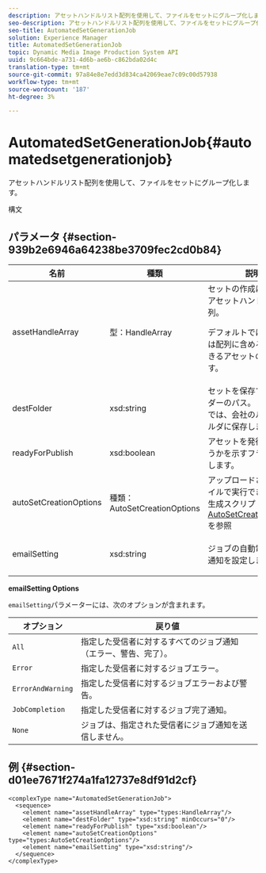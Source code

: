 ```yaml
---
description: アセットハンドルリスト配列を使用して、ファイルをセットにグループ化します。
seo-description: アセットハンドルリスト配列を使用して、ファイルをセットにグループ化します。
seo-title: AutomatedSetGenerationJob
solution: Experience Manager
title: AutomatedSetGenerationJob
topic: Dynamic Media Image Production System API
uuid: 9c664bde-a731-4d6b-ae6b-c862bda02d4c
translation-type: tm+mt
source-git-commit: 97a84e8e7edd3d834ca42069eae7c09c00d57938
workflow-type: tm+mt
source-wordcount: '187'
ht-degree: 3%

---
```



# AutomatedSetGenerationJob{#automatedsetgenerationjob}

アセットハンドルリスト配列を使用して、ファイルをセットにグループ化します。

構文

## パラメータ {#section-939b2e6946a64238be3709fec2cd0b84}

<table id="table_0E031B2014B646BDA2A94D7E0B55DD5B"> 
 <thead> 
  <tr> 
   <th colname="col1" class="entry"> 名前 </th> 
   <th colname="col2" class="entry"> 種類 </th> 
   <th colname="col3" class="entry"> 説明 </th> 
  </tr> 
 </thead>
 <tbody> 
  <tr> 
   <td colname="col1"> <span class="codeph"> <span class="varname"> assetHandleArray</span> </span> </td> 
   <td colname="col2"> <span class="codeph"> 型：HandleArray</span> </td> 
   <td colname="col3">セットの作成に使用するアセットハンドルの配列。 <p>デフォルトでは、1000は配列に含めることができるアセットの最大数です。 </p></td> 
  </tr> 
  <tr> 
   <td colname="col1"> <span class="codeph"> <span class="varname"> destFolder</span> </span> </td> 
   <td colname="col2"> <span class="codeph"> xsd:string</span> </td> 
   <td colname="col3"> セットを保存するフォルダーのパス。 デフォルトでは、会社のルートフォルダに保存します。 </td> 
  </tr> 
  <tr> 
   <td colname="col1"> <span class="codeph"> <span class="varname"> readyForPublish</span> </span> </td> 
   <td colname="col2"> <span class="codeph"> xsd:boolean</span> </td> 
   <td colname="col3"> アセットを発行するかどうかを示すフラグを設定します。 </td> 
  </tr> 
  <tr> 
   <td colname="col1"> <span class="codeph"> <span class="varname"> autoSetCreationOptions</span> </span> </td> 
   <td colname="col2"> <span class="codeph"> 種類：AutoSetCreationOptions</span> </td> 
   <td colname="col3">アップロードされたファイルで実行できるセット生成スクリプトの配列。 <a href="../../types/c-data-types/r-auto-set-creation-options.md#reference-58b42b39e53345aeb87cd1adc864e7ff" format="dita" scope="local"> AutoSetCreationOptions</a>を参照</td> 
  </tr> 
  <tr> 
   <td colname="col1"> <span class="codeph"> <span class="varname"> emailSetting</span> </span> </td> 
   <td colname="col2"> <span class="codeph"> xsd:string</span> </td> 
   <td colname="col3"> <p>ジョブの自動電子メール通知を設定します。 </p> </td> 
  </tr> 
 </tbody> 
</table>

**emailSetting Options**

`emailSetting`パラメーターには、次のオプションが含まれます。

| オプション | 戻り値 |
|---|---|
| `All` | 指定した受信者に対するすべてのジョブ通知（エラー、警告、完了）。 |
| `Error` | 指定した受信者に対するジョブエラー。 |
| `ErrorAndWarning` | 指定した受信者に対するジョブエラーおよび警告。 |
| `JobCompletion` | 指定した受信者に対するジョブ完了通知。 |
| `None` | ジョブは、指定された受信者にジョブ通知を送信しません。 |

## 例 {#section-d01ee7671f274a1fa12737e8df91d2cf}

```
<complexType name="AutomatedSetGenerationJob">
  <sequence>
    <element name="assetHandleArray" type="types:HandleArray"/>
    <element name="destFolder" type="xsd:string" minOccurs="0"/>
    <element name="readyForPublish" type="xsd:boolean"/>
    <element name="autoSetCreationOptions" type="types:AutoSetCreationOptions"/>
    <element name="emailSetting" type="xsd:string"/>
  </sequence>
</complexType>
```

